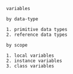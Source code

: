 



    variables 

    by data-type

    1. primitive data types
    2. reference data types

    by scope

    1. local variables
    2. instance variables
    3. class variables